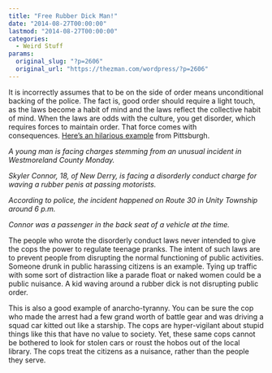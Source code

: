 ```yaml
---
title: "Free Rubber Dick Man!"
date: "2014-08-27T00:00:00"
lastmod: "2014-08-27T00:00:00"
categories:
  - Weird Stuff
params:
  original_slug: "?p=2606"
  original_url: "https://thezman.com/wordpress/?p=2606"
---
```


It is incorrectly assumes that to be on the side of order means
unconditional backing of the police. The fact is, good order should
require a light touch, as the laws become a habit of mind and the laws
reflect the collective habit of mind. When the laws are odds with the
culture, you get disorder, which requires forces to maintain order. That
force comes with consequences. <a
href="http://pittsburgh.cbslocal.com/2014/08/27/teen-charged-in-rubber-penis-waving-incident/"
rel="noopener noreferrer" target="_blank">Here’s an hilarious
example</a> from Pittsburgh.

*A young man is facing charges stemming from an unusual incident in
Westmoreland County Monday.*

*Skyler Connor, 18, of New Derry, is facing a disorderly conduct charge
for waving a rubber penis at passing motorists.*

*According to police, the incident happened on Route 30 in Unity
Township around 6 p.m.*

*Connor was a passenger in the back seat of a vehicle at the time.*

The people who wrote the disorderly conduct laws never intended to give
the cops the power to regulate teenage pranks. The intent of such laws
are to prevent people from disrupting the normal functioning of public
activities. Someone drunk in public harassing citizens is an example.
Tying up traffic with some sort of distraction like a parade float or
naked women could be a public nuisance. A kid waving around a rubber
dick is not disrupting public order.

This is also a good example of anarcho-tyranny. You can be sure the cop
who made the arrest had a few grand worth of battle gear and was driving
a squad car kitted out like a starship. The cops are hyper-vigilant
about stupid things like this that have no value to society. Yet, these
same cops cannot be bothered to look for stolen cars or roust the hobos
out of the local library. The cops treat the citizens as a nuisance,
rather than the people they serve.
